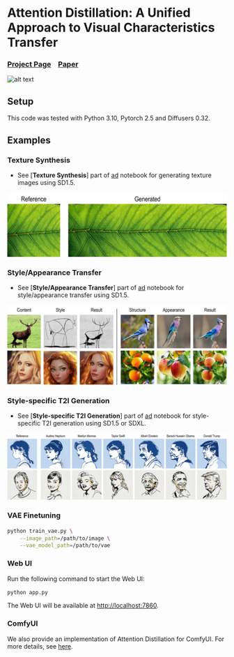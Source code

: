# Attention Distillation: A Unified Approach to Visual Characteristics Transfer


### [Project Page](https://xugao97.github.io/AttentionDistillation/) &ensp; [Paper](https://github.com/xugao97/AttentionDistillation)
![alt text](assets/1.jpg)

## Setup

This code was tested with Python 3.10, Pytorch 2.5 and Diffusers 0.32.

## Examples
### Texture Synthesis
- See [**Texture Synthesis**] part of [ad] notebook for generating texture images using SD1.5.

![alt text](assets/2.jpg)

### Style/Appearance Transfer
- See [**Style/Appearance Transfer**] part of [ad] notebook for style/appearance transfer using SD1.5.

![alt text](assets/3.jpg)

### Style-specific T2I Generation
- See [**Style-specific T2I Generation**] part of [ad] notebook for style-specific T2I generation using SD1.5 or SDXL.

![alt text](assets/4.jpg)

[ad]: ad.ipynb


### VAE Finetuning

```bash
python train_vae.py \
    --image_path=/path/to/image \
    --vae_model_path=/path/to/vae
```


### Web UI
Run the following command to start the Web UI:
```bash
python app.py
```
The Web UI will be available at [http://localhost:7860](http://localhost:7860).

### ComfyUI
We also provide an implementation of Attention Distillation for ComfyUI. For more details, see [here](https://github.com/zichongc/ComfyUI-Attention-Distillation).